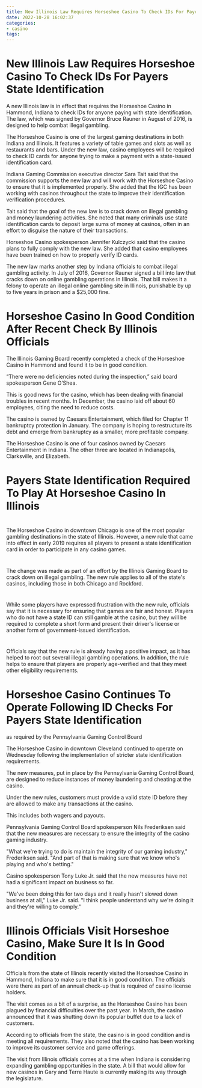 ```yaml
---
title: New Illinois Law Requires Horseshoe Casino To Check IDs For Payers State Identification
date: 2022-10-28 16:02:37
categories:
- casino
tags:
---
```



#  New Illinois Law Requires Horseshoe Casino To Check IDs For Payers State Identification

A new Illinois law is in effect that requires the Horseshoe Casino in Hammond, Indiana to check IDs for anyone paying with state identification. The law, which was signed by Governor Bruce Rauner in August of 2016, is designed to help combat illegal gambling.

The Horseshoe Casino is one of the largest gaming destinations in both Indiana and Illinois. It features a variety of table games and slots as well as restaurants and bars. Under the new law, casino employees will be required to check ID cards for anyone trying to make a payment with a state-issued identification card.

Indiana Gaming Commission executive director Sara Tait said that the commission supports the new law and will work with the Horseshoe Casino to ensure that it is implemented properly. She added that the IGC has been working with casinos throughout the state to improve their identification verification procedures.

Tait said that the goal of the new law is to crack down on illegal gambling and money laundering activities. She noted that many criminals use state identification cards to deposit large sums of money at casinos, often in an effort to disguise the nature of their transactions.

Horseshoe Casino spokesperson Jennifer Kulczycki said that the casino plans to fully comply with the new law. She added that casino employees have been trained on how to properly verify ID cards.

The new law marks another step by Indiana officials to combat illegal gambling activity. In July of 2016, Governor Rauner signed a bill into law that cracks down on online gambling operations in Illinois. That bill makes it a felony to operate an illegal online gambling site in Illinois, punishable by up to five years in prison and a $25,000 fine.

#  Horseshoe Casino In Good Condition After Recent Check By Illinois Officials

The Illinois Gaming Board recently completed a check of the Horseshoe Casino in Hammond and found it to be in good condition.

“There were no deficiencies noted during the inspection,” said board spokesperson Gene O’Shea.

This is good news for the casino, which has been dealing with financial troubles in recent months. In December, the casino laid off about 60 employees, citing the need to reduce costs.

The casino is owned by Caesars Entertainment, which filed for Chapter 11 bankruptcy protection in January. The company is hoping to restructure its debt and emerge from bankruptcy as a smaller, more profitable company.

The Horseshoe Casino is one of four casinos owned by Caesars Entertainment in Indiana. The other three are located in Indianapolis, Clarksville, and Elizabeth.

#  Payers State Identification Required To Play At Horseshoe Casino In Illinois

#

The Horseshoe Casino in downtown Chicago is one of the most popular gambling destinations in the state of Illinois. However, a new rule that came into effect in early 2019 requires all players to present a state identification card in order to participate in any casino games.

#

The change was made as part of an effort by the Illinois Gaming Board to crack down on illegal gambling. The new rule applies to all of the state's casinos, including those in both Chicago and Rockford.

#

While some players have expressed frustration with the new rule, officials say that it is necessary for ensuring that games are fair and honest. Players who do not have a state ID can still gamble at the casino, but they will be required to complete a short form and present their driver's license or another form of government-issued identification.

#

Officials say that the new rule is already having a positive impact, as it has helped to root out several illegal gambling operations. In addition, the rule helps to ensure that players are properly age-verified and that they meet other eligibility requirements.

#  Horseshoe Casino Continues To Operate Following ID Checks For Payers State Identification
 as required by the Pennsylvania Gaming Control Board

The Horseshoe Casino in downtown Cleveland continued to operate on Wednesday following the implementation of stricter state identification requirements.

The new measures, put in place by the Pennsylvania Gaming Control Board, are designed to reduce instances of money laundering and cheating at the casino.

Under the new rules, customers must provide a valid state ID before they are allowed to make any transactions at the casino.

This includes both wagers and payouts.

Pennsylvania Gaming Control Board spokesperson Nils Frederiksen said that the new measures are necessary to ensure the integrity of the casino gaming industry.

"What we're trying to do is maintain the integrity of our gaming industry," Frederiksen said. "And part of that is making sure that we know who's playing and who's betting."

Casino spokesperson Tony Luke Jr. said that the new measures have not had a significant impact on business so far.

"We've been doing this for two days and it really hasn't slowed down business at all," Luke Jr. said. "I think people understand why we're doing it and they're willing to comply."

#  Illinois Officials Visit Horseshoe Casino, Make Sure It Is In Good Condition

Officials from the state of Illinois recently visited the Horseshoe Casino in Hammond, Indiana to make sure that it is in good condition. The officials were there as part of an annual check-up that is required of casino license holders.

The visit comes as a bit of a surprise, as the Horseshoe Casino has been plagued by financial difficulties over the past year. In March, the casino announced that it was shutting down its popular buffet due to a lack of customers.

According to officials from the state, the casino is in good condition and is meeting all requirements. They also noted that the casino has been working to improve its customer service and game offerings.

The visit from Illinois officials comes at a time when Indiana is considering expanding gambling opportunities in the state. A bill that would allow for new casinos in Gary and Terre Haute is currently making its way through the legislature.